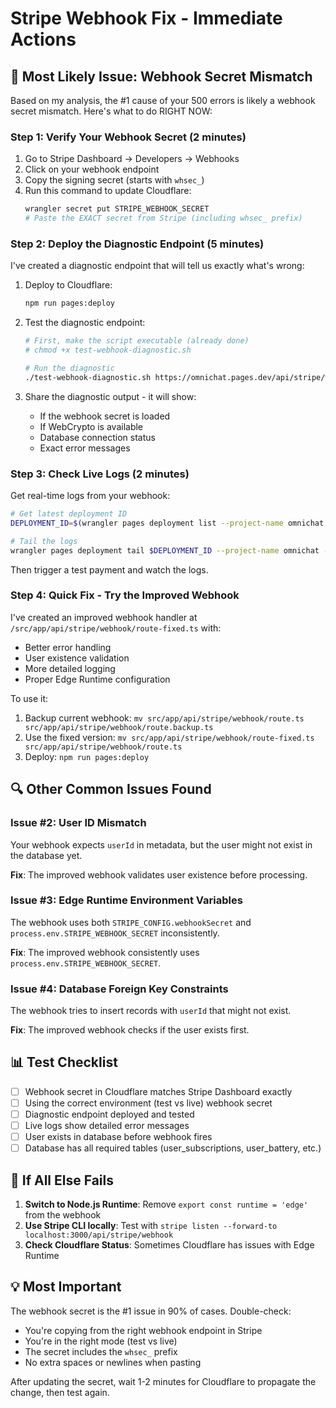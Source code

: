 # Stripe Webhook Fix - Immediate Actions

## 🚨 Most Likely Issue: Webhook Secret Mismatch

Based on my analysis, the #1 cause of your 500 errors is likely a webhook secret mismatch. Here's what to do RIGHT NOW:

### Step 1: Verify Your Webhook Secret (2 minutes)

1. Go to Stripe Dashboard → Developers → Webhooks
2. Click on your webhook endpoint
3. Copy the signing secret (starts with `whsec_`)
4. Run this command to update Cloudflare:
   ```bash
   wrangler secret put STRIPE_WEBHOOK_SECRET
   # Paste the EXACT secret from Stripe (including whsec_ prefix)
   ```

### Step 2: Deploy the Diagnostic Endpoint (5 minutes)

I've created a diagnostic endpoint that will tell us exactly what's wrong:

1. Deploy to Cloudflare:

   ```bash
   npm run pages:deploy
   ```

2. Test the diagnostic endpoint:

   ```bash
   # First, make the script executable (already done)
   # chmod +x test-webhook-diagnostic.sh

   # Run the diagnostic
   ./test-webhook-diagnostic.sh https://omnichat.pages.dev/api/stripe/webhook-test
   ```

3. Share the diagnostic output - it will show:
   - If the webhook secret is loaded
   - If WebCrypto is available
   - Database connection status
   - Exact error messages

### Step 3: Check Live Logs (2 minutes)

Get real-time logs from your webhook:

```bash
# Get latest deployment ID
DEPLOYMENT_ID=$(wrangler pages deployment list --project-name omnichat | grep -E "Production.*master" | head -n 1 | grep -oE "https://[a-f0-9]{8}" | cut -d'/' -f3)

# Tail the logs
wrangler pages deployment tail $DEPLOYMENT_ID --project-name omnichat --format pretty
```

Then trigger a test payment and watch the logs.

### Step 4: Quick Fix - Try the Improved Webhook

I've created an improved webhook handler at `/src/app/api/stripe/webhook/route-fixed.ts` with:

- Better error handling
- User existence validation
- More detailed logging
- Proper Edge Runtime configuration

To use it:

1. Backup current webhook: `mv src/app/api/stripe/webhook/route.ts src/app/api/stripe/webhook/route.backup.ts`
2. Use the fixed version: `mv src/app/api/stripe/webhook/route-fixed.ts src/app/api/stripe/webhook/route.ts`
3. Deploy: `npm run pages:deploy`

## 🔍 Other Common Issues Found

### Issue #2: User ID Mismatch

Your webhook expects `userId` in metadata, but the user might not exist in the database yet.

**Fix**: The improved webhook validates user existence before processing.

### Issue #3: Edge Runtime Environment Variables

The webhook uses both `STRIPE_CONFIG.webhookSecret` and `process.env.STRIPE_WEBHOOK_SECRET` inconsistently.

**Fix**: The improved webhook consistently uses `process.env.STRIPE_WEBHOOK_SECRET`.

### Issue #4: Database Foreign Key Constraints

The webhook tries to insert records with `userId` that might not exist.

**Fix**: The improved webhook checks if the user exists first.

## 📊 Test Checklist

- [ ] Webhook secret in Cloudflare matches Stripe Dashboard exactly
- [ ] Using the correct environment (test vs live) webhook secret
- [ ] Diagnostic endpoint deployed and tested
- [ ] Live logs show detailed error messages
- [ ] User exists in database before webhook fires
- [ ] Database has all required tables (user_subscriptions, user_battery, etc.)

## 🚀 If All Else Fails

1. **Switch to Node.js Runtime**: Remove `export const runtime = 'edge'` from the webhook
2. **Use Stripe CLI locally**: Test with `stripe listen --forward-to localhost:3000/api/stripe/webhook`
3. **Check Cloudflare Status**: Sometimes Cloudflare has issues with Edge Runtime

## 💡 Most Important

The webhook secret is the #1 issue in 90% of cases. Double-check:

- You're copying from the right webhook endpoint in Stripe
- You're in the right mode (test vs live)
- The secret includes the `whsec_` prefix
- No extra spaces or newlines when pasting

After updating the secret, wait 1-2 minutes for Cloudflare to propagate the change, then test again.
